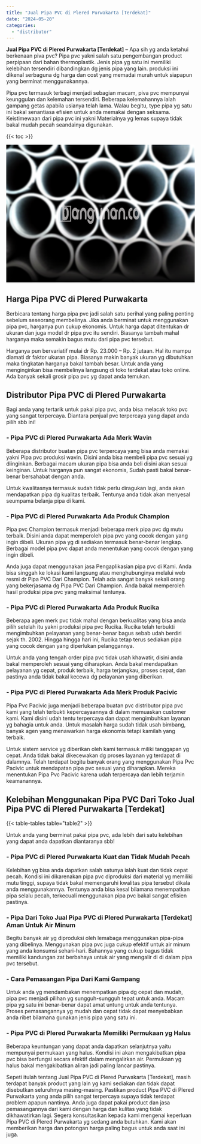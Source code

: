 ```yaml
---
title: "Jual Pipa PVC di Plered Purwakarta [Terdekat]"
date: "2024-05-20"
categories: 
  - "distributor"
---
```


**Jual Pipa PVC di Plered Purwakarta \[Terdekat\]** – Apa sih yg anda ketahui berkenaan piva pvc? Pipa pvc yakni salah satu pengembangan product perpipaan dari bahan thermoplastik. Jenis pipa yg satu ini memiliki kelebihan tersendiri dibandingkan dg jenis pipa yang lain. produksi ini dikenal serbaguna dg harga dan cost yang memadai murah untuk siapapun yang berminat menggunakannya.

Pipa pvc termasuk terbagi menjadi sebagian macam, piva pvc mempunyai keunggulan dan kelemahan tersendiri. Beberapa kelemahannya ialah gampang getas apabila usianya telah lama. Walau begitu, type pipa yg satu ini bakal senantiasa efisien untuk anda memakai dengan seksama. Keistimewaan dari pipa pvc ini yakni Materialnya yg lemas supaya tidak bakal mudah pecah seandainya digunakan.

{{< toc >}}

![Jual Pipa PVC di Plered Purwakarta [Terdekat]](/images/jaul-pipa-pvc-28.png)

## Harga Pipa PVC di Plered Purwakarta

Berbicara tentang harga pipa pvc jadi salah satu perihal yang paling penting sebelum seseorang membelinya. Jika anda berminat untuk menggunakan pipa pvc, harganya pun cukup ekonomis. Untuk harga dapat ditentukan dr ukuran dan juga model dr pipa pvc itu sendiri. Biasanya tambah mahal harganya maka semakin bagus mutu dari pipa pvc tersebut.

Harganya pun bervariatif mulai dr Rp. 23.000 – Rp. 2 jutaan. Hal itu mampu diamati dr faktor ukuran pipa. Biasanya makin banyak ukuran yg dibutuhkan maka tingkatan harganya bakal tambah besar. Untuk anda yang menginginkan bisa membelinya langsung di toko terdekat atau toko online. Ada banyak sekali grosir pipa pvc yg dapat anda temukan.

## Distributor Pipa PVC di Plered Purwakarta

Bagi anda yang tertarik untuk pakai pipa pvc, anda bisa melacak toko pvc yang sangat terpercaya. Diantara penjual pvc terpercaya yang dapat anda pilih sbb ini!

### \- Pipa PVC di Plered Purwakarta Ada Merk Wavin

Beberapa distributor buatan pipa pvc terpercaya yang bisa anda memakai yakni Pipa pvc produksi wavin. Disini anda bisa membeli pipa pvc sesuai yg diinginkan. Berbagai macam ukuran pipa bisa anda beli disini akan sesuai keinginan. Untuk harganya pun sangat ekonomis, Sudah pasti bakal benar-benar bersahabat dengan anda.

Untuk kwalitasnya termasuk sudah tidak perlu diragukan lagi, anda akan mendapatkan pipa dg kualitas terbaik. Tentunya anda tidak akan menyesal seumpama belanja pipa di kami.

### \- Pipa PVC di Plered Purwakarta Ada Produk Champion

Pipa pvc Champion termasuk menjadi beberapa merk pipa pvc dg mutu terbaik. Disini anda dapat memperoleh pipa pvc yang cocok dengan yang ingin dibeli. Ukuran pipa yg di sediakan termasuk benar-benar lengkap. Berbagai model pipa pvc dapat anda menentukan yang cocok dengan yang ingin dibeli.

Anda juga dapat menggunakan jasa Pengaplikasian pipa pvc di Kami. Anda bisa singgah ke lokasi kami langsung atau menghubunginya melalui web resmi dr Pipa PVC Dari Champion. Telah ada sangat banyak sekali orang yang bekerjasama dg Pipa PVC Dari Champion. Anda bakal memperoleh hasil produksi pipa pvc yang maksimal tentunya.

### \- Pipa PVC di Plered Purwakarta Ada Produk Rucika

Beberapa agen merk pvc tidak mahal dengan berkualitas yang bisa anda pilih setelah itu yakni produksi pipa pvc Rucika. Rucika telah terbukti mengimbuhkan pelayanan yang benar-benar bagus sebab udah berdiri sejak th. 2002. Hingga hingga hari ini, Rucika tetap terus sediakan pipa yang cocok dengan yang diperlukan pelanggannya.

Untuk anda yang tengah order pipa pvc tidak usah khawatir, disini anda bakal memperoleh sesuai yang diharapkan. Anda bakal mendapatkan pelayanan yg cepat, produk terbaik, harga terjangkau, proses cepat, dan pastinya anda tidak bakal kecewa dg pelayanan yang diberikan.

### \- Pipa PVC di Plered Purwakarta Ada Merk Produk Pacivic

Pipa Pvc Pacivic juga menjadi beberapa buatan pvc distributor pipa pvc kami yang telah terbukti kepercayaannya di dalam memuaskan customer kami. Kami disini udah tentu terpercaya dan dapat mengimbuhkan layanan yg bahagia untuk anda. Untuk masalah harga sudah tidak usah bimbang, banyak agen yang menawarkan harga ekonomis tetapi kamilah yang terbaik.

Untuk sistem service yg diberikan oleh kami termasuk miliki tanggapan yg cepat. Anda tidak bakal dikecewakan dg proses layanan yg terdapat di dalamnya. Telah terdapat begitu banyak orang yang menggunakan Pipa Pvc Pacivic untuk mendapatan pipa pvc sesuai yang diharapkan. Mereka menentukan Pipa Pvc Pacivic karena udah terpercaya dan lebih terjamin keamanannya.

## Kelebihan Menggunakan Pipa PVC Dari Toko Jual Pipa PVC di Plered Purwakarta \[Terdekat\]

{{< table-tables table="table2" >}}

Untuk anda yang berminat pakai pipa pvc, ada lebih dari satu kelebihan yang dapat anda dapatkan diantaranya sbb!

### \- Pipa PVC di Plered Purwakarta Kuat dan Tidak Mudah Pecah

Kelebihan yg bisa anda dapatkan salah satunya ialah kuat dan tidak cepat pecah. Kondisi ini dikarenakan pipa pvc diproduksi dari material yg memiliki mutu tinggi, supaya tidak bakal memengaruhi kwalitas pipa tersebut dikala anda menggunakannya. Tentunya anda bisa kesal bilamana menempatkan pipa selalu pecah, terkecuali menggunakan pipa pvc bakal sangat efisien pastinya.

### \- Pipa Dari Toko Jual Pipa PVC di Plered Purwakarta \[Terdekat\] Aman Untuk Air Minum

Begitu banyak air yg diproduksi oleh lemabaga menggunakan pipa-pipa yang dibelinya. Menggunakan pipa pvc juga cukup efektif untuk air minum yang anda konsumsi sehari-hari. Bahannya yang cukup bagus tidak memiliki kandungan zat berbahaya untuk air yang mengalir di di dalam pipa pvc tersebut.

### \- Cara Pemasangan Pipa Dari Kami Gampang

Untuk anda yg mendambakan menempatkan pipa dg cepat dan mudah, pipa pvc menjadi pilihan yg sungguh-sungguh tepat untuk anda. Macam pipa yg satu ini benar-benar dapat amat untung untuk anda tentunya. Proses pemasangannya yg mudah dan cepat tidak dapat menyebabkan anda ribet bilamana gunakan jenis pipa yang satu ini.

### \- Pipa PVC di Plered Purwakarta Memiliki Permukaan yg Halus

Beberapa keuntungan yang dapat anda dapatkan selanjutnya yaitu mempunyai permukaan yang halus. Kondisi ini akan mengakibatkan pipa pvc bisa berfungsi secara efektif dalam mengalirkan air. Permukaan yg halus bakal mengakibatkan aliran jadi paling lancar pastinya.

Sepeti itulah tentang Jual Pipa PVC di Plered Purwakarta \[Terdekat\], masih terdapat banyak product yang lain yg kami sediakan dan tidak dapat disebutkan seluruhnya masing-masing. Pastikan product Pipa PVC di Plered Purwakarta yang anda pilih sangat terpercaya supaya tidak terdapat problem apapun nantinya. Anda juga dapat pakai product dan jasa pemasangannya dari kami dengan harga dan kulitas yang tidak dikhawatirkan lagi. Segera konsultasikan kepada kami mengenai keperluan Pipa PVC di Plered Purwakarta yg sedang anda butuhkan. Kami akan memberikan harga dan potongan harga paling bagus untuk anda saat ini juga.
